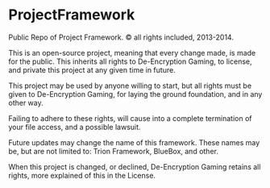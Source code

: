 ﻿ProjectFramework
================

Public Repo of Project Framework. © all rights included, 2013-2014.

This is an open-source project, meaning that every change made, is made for the public. This inherits all rights to De-Encryption Gaming, to license, and private this project at any given time in future.

This project may be used by anyone willing to start, but all rights must be given to De-Encryption Gaming, for laying the ground foundation, and in any other way.

Failing to adhere to these rights, will cause into a complete termination of your file access, and a possible lawsuit.

Future updates may change the name of this framework. These names may be, but are not limited to: Trion Framework, BlueBox, and other.

When this project is changed, or declined, De-Encryption Gaming retains all rights, more explained of this in the License.